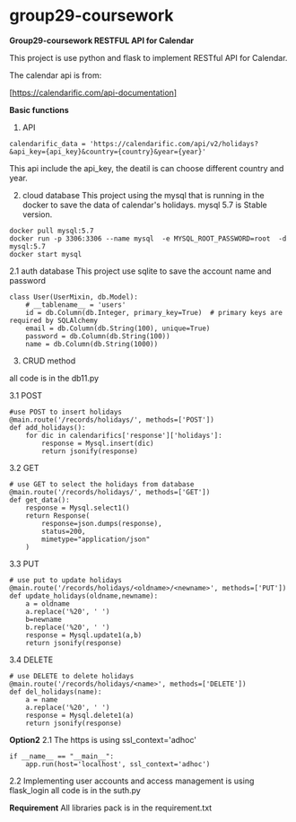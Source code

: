# group29-coursework
**Group29-coursework RESTFUL API for Calendar**

This project is use python and flask to implement RESTful API for Calendar. 

The calendar api is from:

[https://calendarific.com/api-documentation]

**Basic functions**
1. API
```
calendarific_data = 'https://calendarific.com/api/v2/holidays?&api_key={api_key}&country={country}&year={year}'
```
This api include the api_key, the deatil is can choose different country and year. 

2. cloud database
This project using the mysql that is running in the docker to save the data of calendar's holidays. 
mysql 5.7 is Stable version. 
```
docker pull mysql:5.7
docker run -p 3306:3306 --name mysql  -e MYSQL_ROOT_PASSWORD=root  -d mysql:5.7
docker start mysql
```

2.1 auth database 
This project use sqlite to save the account name and password
```
class User(UserMixin, db.Model):
    # __tablename__ = 'users'
    id = db.Column(db.Integer, primary_key=True)  # primary keys are required by SQLAlchemy
    email = db.Column(db.String(100), unique=True)
    password = db.Column(db.String(100))
    name = db.Column(db.String(1000))
```

3. CRUD method

all code is in the db11.py

3.1 POST
```
#use POST to insert holidays
@main.route('/records/holidays/', methods=['POST'])
def add_holidays():
    for dic in calendarifics['response']['holidays']:
        response = Mysql.insert(dic)
        return jsonify(response)
```
3.2 GET
```
# use GET to select the holidays from database
@main.route('/records/holidays/', methods=['GET'])
def get_data():
    response = Mysql.select1()
    return Response(
        response=json.dumps(response),
        status=200,
        mimetype="application/json"
    )
```
3.3 PUT
```
# use put to update holidays
@main.route('/records/holidays/<oldname>/<newname>', methods=['PUT'])
def update_holidays(oldname,newname):
    a = oldname
    a.replace('%20', ' ')
    b=newname
    b.replace('%20', ' ')
    response = Mysql.update1(a,b)
    return jsonify(response)
```
3.4 DELETE
```
# use DELETE to delete holidays
@main.route('/records/holidays/<name>', methods=['DELETE'])
def del_holidays(name):
    a = name
    a.replace('%20', ' ')
    response = Mysql.delete1(a)
    return jsonify(response)
```

**Option2**
2.1 
The https is using ssl_context='adhoc'
```
if __name__ == "__main__":
    app.run(host='localhost', ssl_context='adhoc')
```
2.2
Implementing user accounts and access management is using flask_login
all code is in the suth.py

**Requirement**
All libraries pack is in the requirement.txt






    
